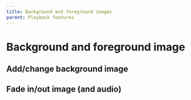 ```yaml
---
title: Background and foreground images
parent: Playback features
---
```


# Background and foreground image

## Add/change background image

## Fade in/out image (and audio)